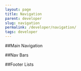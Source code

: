 ```yaml
---
layout: page
title: Navigation
parent: developer
slug: navigation
permalink: /developer/navigation/
tags: developer
---
```


##Main Navigation

##Nav Bars

##Footer Lists
